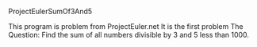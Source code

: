 ProjectEulerSumOf3And5

This program is problem from ProjectEuler.net
It is the first problem
The Question: Find the sum of all numbers divisible by 3 and 5 less than 1000.
